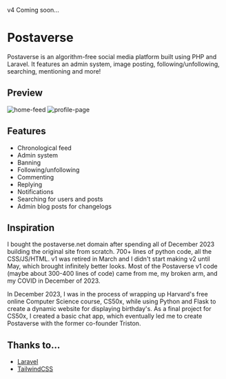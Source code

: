 v4 Coming soon...

# Postaverse
Postaverse is an algorithm-free social media platform built using PHP and Laravel. It features an admin system, image posting, following/unfollowing, searching, mentioning and more!

## Preview
![home-feed](https://postaverse.s3.amazonaws.com/photos/2RD4kNxedzCnhC7mbDmyelGj1txPJ8l7rHp1pj3P.png)
![profile-page](https://postaverse.s3.amazonaws.com/photos/UO3f7MZGXNJVB2mElodprQnmNwZ01G1wZ0GjuPL5.png)

## Features
- Chronological feed
- Admin system
- Banning
- Following/unfollowing
- Commenting
- Replying
- Notifications
- Searching for users and posts
- Admin blog posts for changelogs

## Inspiration
I bought the postaverse.net domain after spending all of December 2023 building the original site from scratch. 700+ lines of python code, all the CSS/JS/HTML. v1 was retired in March and I didn't start making v2 until May, which brought infinitely better looks. Most of the Postaverse v1 code (maybe about 300-400 lines of code) came from me, my broken arm, and my COVID in December of 2023.

In December 2023, I was in the process of wrapping up Harvard's free online Computer Science course, CS50x, while using Python and Flask to create a dynamic website for displaying birthday's. As a final project for CS50x, I created a basic chat app, which eventually led me to create Postaverse with the former co-founder Triston.

## Thanks to...
- [Laravel](https://laravel.com)
- [TailwindCSS](https://tailwindcss.com)
